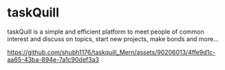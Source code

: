 # taskQuill

taskQuill is a simple and efficient platform to meet people of common interest and discuss on topics, start new projects, make bonds and more...



https://github.com/shubh1176/taskquill_Mern/assets/90206013/4ffe9d1c-aa65-43ba-894e-7a1c90def3a3

